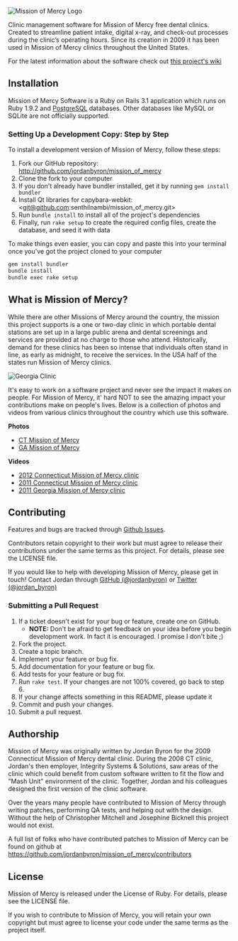 ![Mission of Mercy Logo](https://github.com/jordanbyron/mission_of_mercy/raw/master/doc/mom.png)

Clinic management software for Mission of Mercy free dental clinics. Created to streamline patient intake, digital x-ray, and check-out processes during the clinic’s operating hours. Since its creation in 2009 it has been used in Mission of Mercy clinics throughout the United States.

For the latest information about the software check out [this project's wiki](http://wiki.github.com/jordanbyron/mission_of_mercy)

## Installation

Mission of Mercy Software is a Ruby on Rails 3.1 application which runs on Ruby 1.9.2 and
[PostgreSQL](http://www.postgresql.org) databases. Other databases like MySQL
or SQLite are not officially supported.

### Setting Up a Development Copy: Step by Step

To install a development version of Mission of Mercy, follow these steps:

1. Fork our GitHub repository: <http://github.com/jordanbyron/mission_of_mercy>
1. Clone the fork to your computer
1. If you don't already have bundler installed, get it by running `gem install bundler`
1. Install Qt libraries for capybara-webkit: <git@github.com:senthilnambi/mission_of_mercy.git>
1. Run `bundle install` to install all of the project's dependencies
1. Finally, run `rake setup` to create the required config files, create the database, and seed it with data

To make things even easier, you can copy and paste this into your terminal once you've got the project cloned to your computer

```bash
gem install bundler
bundle install
bundle exec rake setup
```

## What is Mission of Mercy?

While there are other Missions of Mercy around the country, the mission this project supports is a one or two-day clinic in which portable dental stations are set up in a large public arena and dental screenings and services are provided at no charge to those who attend. Historically, demand for these clinics has been so intense that individuals often stand in line, as early as midnight, to receive the services. In the USA half of the states run Mission of Mercy clinics.

![Georgia Clinic](https://github.com/jordanbyron/mission_of_mercy/raw/master/doc/ga_clinic.png)

It's easy to work on a software project and never see the impact it makes on people. For Mission of Mercy, it' hard NOT to see the amazing impact your contributions make on people's lives. Below is a collection of photos and videos from various clinics throughout the country which use this software.

**Photos**

- [CT Mission of Mercy](http://www.flickr.com/photos/ctmissionofmercy)
- [GA Mission of Mercy](http://www.flickr.com/photos/29180323@N06/)

**Videos**

- [2012 Connecticut Mission of Mercy clinic](http://youtu.be/i3QQ0G-xcqc)
- [2011 Connecticut Mission of Mercy clinic](http://youtu.be/aGAEtleugnk)
- [2011 Georgia Mission of Mercy clinic](http://youtu.be/u4jvLU3RGfU)

## Contributing

Features and bugs are tracked through [Github Issues](https://github.com/jordanbyron/mission_of_mercy/issues).

Contributors retain copyright to their work but must agree to release their
contributions under the same terms as this project. For details, please see the LICENSE file.

If you would like to help with developing Mission of Mercy, please get in touch!
Contact Jordan through [GitHub (@jordanbyron)](https://github.com/jordanbyron) or [Twitter (@jordan_byron)](http://twitter.com/jordan_byron)

### Submitting a Pull Request

1. If a ticket doesn't exist for your bug or feature, create one on GitHub.
    - **NOTE:** Don't be afraid to get feedback on your idea before you begin development work. In fact it is encouraged. I promise I don't bite ;)
1. Fork the project.
1. Create a topic branch.
1. Implement your feature or bug fix.
1. Add documentation for your feature or bug fix.
1. Add tests for your feature or bug fix.
1. Run `rake test`. If your changes are not 100% covered, go back to step 6.
1. If your change affects something in this README, please update it
1. Commit and push your changes.
1. Submit a pull request.

## Authorship

Mission of Mercy was originally written by Jordan Byron for the 2009 Connecticut Mission of Mercy dental clinic. During the 2008 CT clinic, Jordan's then employer, Integrity Systems & Solutions, saw areas of the clinic which could benefit from custom software written to fit the flow and "Mash Unit" environment of the clinic. Together, Jordan and his colleagues designed the first version of the clinic software.

Over the years many people have contributed to Mission of Mercy through writing patches, performing QA tests, and helping out with the design. Without the help of Christopher Mitchell and Josephine Bicknell this project would not exist.

A full list of folks who have contributed patches to Mission of Mercy can be found on github at <https://github.com/jordanbyron/mission_of_mercy/contributors>

## License

Mission of Mercy is released under the License of Ruby. For details, please see the LICENSE file.

If you wish to contribute to Mission of Mercy, you will retain your own copyright but must agree to license your code under the same terms as the project itself.
